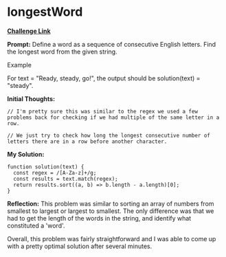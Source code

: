 # longestWord

[**Challenge Link**](https://app.codesignal.com/arcade/intro/level-12/s9qvXv4yTaWg8g4ma)

**Prompt:** Define a word as a sequence of consecutive English letters. Find the longest word from the given string.

Example

For text = "Ready, steady, go!", the output should be
solution(text) = "steady".

**Initial Thoughts:**

```
// I'm pretty sure this was similar to the regex we used a few problems back for checking if we had multiple of the same letter in a row.

// We just try to check how long the longest consecutive number of letters there are in a row before another character.
```

**My Solution:**

```
function solution(text) {
  const regex = /[A-Za-z]+/g;
  const results = text.match(regex);
  return results.sort((a, b) => b.length - a.length)[0];
}
```

**Reflection:** This problem was similar to sorting an array of numbers from smallest to largest or largest to smallest. The only difference was that we had to get the length of the words in the string, and identify what constituted a 'word'.

Overall, this problem was fairly straightforward and I was able to come up with a pretty optimal solution after several minutes.
